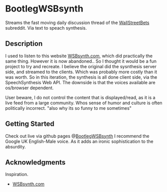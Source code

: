 # BootlegWSBsynth

Streams the fast moving daily discussion thread of the [WallStreetBets](https://www.reddit.com/r/wallstreetbets/) subreddit. Via text to speach synthesis. 

## Description

I used to listen to this website [WSBsynth.com](https://wsbsynth.com), which did practically the same thing. However it is now abandoned.. So I thought it would be a fun project to try and recreate.
I believe the original did the sysnthesis server side, and streamed to the clients. Which was probably more costly than it was worth. So in this iteration, the synthesis is all done client side, via the SpeechSynthesis Web API. The downside is that the voices available are os/browser dependent.  

User beware, I do not control the content that is displayed/read, as it is a live feed from a large community. Whos sense of humor and culture is often politically incorrect. "also why its so funny to me sometimes"

## Getting Started

Check out live via github pages @[BootlegWSBsynth](https://rac22.github.io/bootlegWSBsynth/)
I recommend the Google UK English-Male voice. As it adds an ironic sophistication to the absurdity. 


## Acknowledgments

Inspiration.
* [WSBsynth.com](https://wsbsynth.com)
